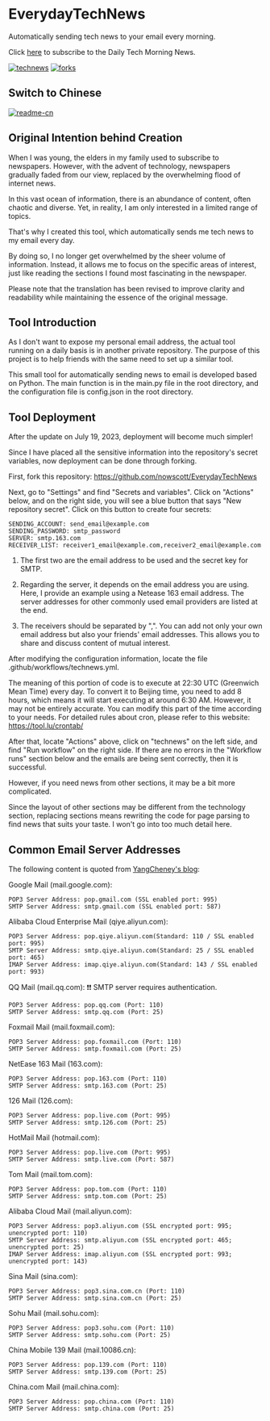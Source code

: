 # EverydayTechNews
Automatically sending tech news to your email every morning.

Click [here](https://emai-list-inbox.vercel.app/) to subscribe to the Daily Tech Morning News.

[![technews][action-image]][action-url]
[![forks][forks-image]][forks-url]

[action-url]:https://github.com/NowScott/EverydayTechNews/actions/workflows/technews.yml "Action State"
[action-image]:https://img.shields.io/github/actions/workflow/status/NowScott/EverydayTechNews/technews.yml?label=Action
[forks-url]:https://github.com/NowScott/EverydayTechNews/forks
[forks-image]:https://img.shields.io/github/forks/NowScott/EverydayTechNews?label=Forks

## Switch to Chinese

[![readme-cn][readme-cn-image]][readme-cn-url]

[readme-cn-url]:https://github.com/NowScott/EverydayTechNews/blob/main/README_CN.md "Chinese Version"
[readme-cn-image]:https://img.shields.io/badge/%E4%B8%AD%E6%96%87%E7%89%88%E6%9C%AC-red

## Original Intention behind Creation

When I was young, the elders in my family used to subscribe to newspapers. However, with the advent of technology, newspapers gradually faded from our view, replaced by the overwhelming flood of internet news.

In this vast ocean of information, there is an abundance of content, often chaotic and diverse. Yet, in reality, I am only interested in a limited range of topics.

That's why I created this tool, which automatically sends me tech news to my email every day.

By doing so, I no longer get overwhelmed by the sheer volume of information. Instead, it allows me to focus on the specific areas of interest, just like reading the sections I found most fascinating in the newspaper.

Please note that the translation has been revised to improve clarity and readability while maintaining the essence of the original message.

## Tool Introduction
As I don't want to expose my personal email address, the actual tool running on a daily basis is in another private repository. The purpose of this project is to help friends with the same need to set up a similar tool.

This small tool for automatically sending news to email is developed based on Python. The main function is in the main.py file in the root directory, and the configuration file is config.json in the root directory.

## Tool Deployment

After the update on July 19, 2023, deployment will become much simpler!

Since I have placed all the sensitive information into the repository's secret variables, now deployment can be done through forking.

First, fork this repository: https://github.com/nowscott/EverydayTechNews

Next, go to "Settings" and find "Secrets and variables". Click on "Actions" below, and on the right side, you will see a blue button that says "New repository secret". Click on this button to create four secrets:


```
SENDING_ACCOUNT: send_email@example.com
SENDING_PASSWORD: smtp_password
SERVER: smtp.163.com
RECEIVER_LIST: receiver1_email@example.com,receiver2_email@example.com
```
1. The first two are the email address to be used and the secret key for SMTP.

2. Regarding the server, it depends on the email address you are using. Here, I provide an example using a Netease 163 email address. The server addresses for other commonly used email providers are listed at the end.

3. The receivers should be separated by ",". You can add not only your own email address but also your friends' email addresses. This allows you to share and discuss content of mutual interest.

After modifying the configuration information, locate the file .github/workflows/technews.yml.

The meaning of this portion of code is to execute at 22:30 UTC (Greenwich Mean Time) every day. To convert it to Beijing time, you need to add 8 hours, which means it will start executing at around 6:30 AM. However, it may not be entirely accurate. You can modify this part of the time according to your needs. For detailed rules about cron, please refer to this website: https://tool.lu/crontab/

After that, locate "Actions" above, click on "technews" on the left side, and find "Run workflow" on the right side. If there are no errors in the "Workflow runs" section below and the emails are being sent correctly, then it is successful.

However, if you need news from other sections, it may be a bit more complicated.

Since the layout of other sections may be different from the technology section, replacing sections means rewriting the code for page parsing to find news that suits your taste. I won't go into too much detail here.

## Common Email Server Addresses

The following content is quoted from [YangCheney's blog](https://blog.csdn.net/YangCheney/article/details/126546220):

Google Mail (mail.google.com):

    POP3 Server Address: pop.gmail.com (SSL enabled port: 995)
    SMTP Server Address: smtp.gmail.com (SSL enabled port: 587)

Alibaba Cloud Enterprise Mail (qiye.aliyun.com):

    POP3 Server Address: pop.qiye.aliyun.com(Standard: 110 / SSL enabled port: 995)
    SMTP Server Address: smtp.qiye.aliyun.com(Standard: 25 / SSL enabled port: 465)
    IMAP Server Address: imap.qiye.aliyun.com(Standard: 143 / SSL enabled port: 993)
QQ Mail (mail.qq.com): ❗❗ SMTP server requires authentication.

    POP3 Server Address: pop.qq.com (Port: 110)
    SMTP Server Address: smtp.qq.com (Port: 25)
Foxmail Mail (mail.foxmail.com):

    POP3 Server Address: pop.foxmail.com (Port: 110)
    SMTP Server Address: smtp.foxmail.com (Port: 25)
NetEase 163 Mail (163.com):

    POP3 Server Address: pop.163.com (Port: 110)
    SMTP Server Address: smtp.163.com (Port: 25)
126 Mail (126.com):

    POP3 Server Address: pop.live.com (Port: 995)
    SMTP Server Address: smtp.126.com (Port: 25)
HotMail Mail (hotmail.com):

    POP3 Server Address: pop.live.com (Port: 995)
    SMTP Server Address: smtp.live.com (Port: 587)
Tom Mail (mail.tom.com):

    POP3 Server Address: pop.tom.com (Port: 110)
    SMTP Server Address: smtp.tom.com (Port: 25)
Alibaba Cloud Mail (mail.aliyun.com):

    POP3 Server Address: pop3.aliyun.com (SSL encrypted port: 995; unencrypted port: 110)
    SMTP Server Address: smtp.aliyun.com (SSL encrypted port: 465; unencrypted port: 25)
    IMAP Server Address: imap.aliyun.com (SSL encrypted port: 993; unencrypted port: 143)
Sina Mail (sina.com):

    POP3 Server Address: pop3.sina.com.cn (Port: 110)
    SMTP Server Address: smtp.sina.com.cn (Port: 25)
Sohu Mail (mail.sohu.com):

    POP3 Server Address: pop3.sohu.com (Port: 110)
    SMTP Server Address: smtp.sohu.com (Port: 25)
China Mobile 139 Mail (mail.10086.cn):

    POP3 Server Address: pop.139.com (Port: 110)
    SMTP Server Address: smtp.139.com (Port: 25)
China.com Mail (mail.china.com):

    POP3 Server Address: pop.china.com (Port: 110)
    SMTP Server Address: smtp.china.com (Port: 25)
